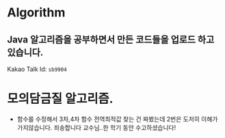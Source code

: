 # Algorithm

## Java 알고리즘을 공부하면서 만든 코드들을 업로드 하고 있습니다.

Kakao Talk Id: 
`sb9904`


# 모의담금질 알고리즘.

* 함수를 수정해서 3차,4차 함수 전역최적값 찾는 건 짜봤는데 2번은 도저히 이해가 가지않습니다. 죄송합니다 교수님..한 학기 동안 수고하셨습니다!
